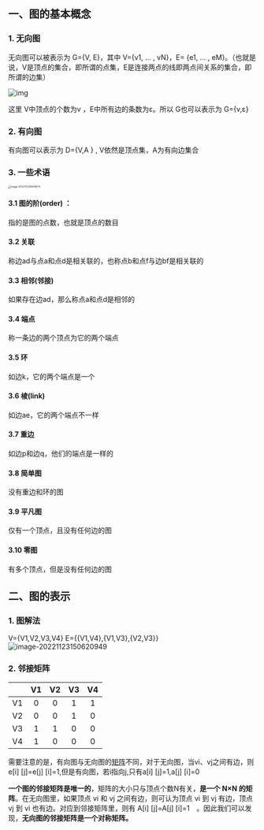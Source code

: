 ## 一、图的基本概念

### 1. 无向图

无向图可以被表示为 G={V, E}，其中 V={v1, ... , vN}，E= {e1, ... , eM}。（也就是说，V是顶点的集合，即所谓的点集，E是连接两点的线即两点间关系的集合，即所谓的边集）

![img](https://img-blog.csdnimg.cn/20210710011540512.png?x-oss-process=image/watermark,type_ZmFuZ3poZW5naGVpdGk,shadow_10,text_aHR0cHM6Ly9ibG9nLmNzZG4ubmV0L01pdHN1aTE0d3VuZw==,size_16,color_FFFFFF,t_70)

这里 V中顶点的个数为v ，E中所有边的条数为ε。所以 G也可以表示为 G={v,ε}

### 2. 有向图

有向图可以表示为 D={V,A } , V依然是顶点集，A为有向边集合



### 3. 一些术语

<img src="C:\Users\hp-pc\AppData\Roaming\Typora\typora-user-images\image-20221123144819570.png" alt="image-20221123144819570" style="zoom: 33%;" />

#### 3.1 图的阶(order) ：

指的是图的点数，也就是顶点的数目

#### 3.2 关联

称边ad与点a和点d是相关联的，也称点b和点f与边bf是相关联的

#### 3.3 相邻(邻接)

如果存在边ad，那么称点a和点d是相邻的

#### 3.4 端点

称一条边的两个顶点为它的两个端点

#### 3.5 环

如边k，它的两个端点是一个

#### 3.6 棱(link)

如边ae，它的两个端点不一样

#### 3.7 重边

如边p和边q，他们的端点是一样的

#### 3.8 简单图

没有重边和环的图

#### 3.9 平凡图

仅有一个顶点，且没有任何边的图

#### 3.10 零图

有多个顶点，但是没有任何边的图

## 二、图的表示

### 1. 图解法

V={V1,V2,V3,V4}   E={{V1,V4},{V1,V3},{V2,V3}}
![image-20221123150620949](C:\Users\hp-pc\AppData\Roaming\Typora\typora-user-images\image-20221123150620949.png)

### 2. 邻接矩阵

|      |  V1  |  V2  |  V3  |  V4  |
| :--: | :--: | :--: | :--: | :--: |
|  V1  |  0   |  0   |  1   |  1   |
|  V2  |  0   |  0   |  1   |  0   |
|  V3  |  1   |  1   |  0   |  0   |
|  V4  |  1   |  0   |  0   |  0   |

需要注意的是，有向图与无向图的[矩阵](https://so.csdn.net/so/search?q=矩阵&spm=1001.2101.3001.7020)不同，对于无向图，当vi、vj之间有边，则e[i] [j]=e[j] [i]=1,但是有向图，若i指向j,只有a[i] [j]=1,a[j] [i]=0

 **一个图的邻接矩阵是唯一的**，矩阵的大小只与顶点个数N有关，**是一个 N×N 的矩阵**。在无向图里，如果顶点 vi 和 vj 之间有边，则可认为顶点 vi 到 vj 有边，顶点 vj 到 vi 也有边。对应到邻接矩阵里，则有 A[i\] [j]=A[j] [i]=1　。因此我们可以发现，**无向图的邻接矩阵是一个对称矩阵。**







